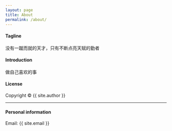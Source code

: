 ```yaml
---
layout: page
title: About
permalink: /about/
---
```


#### Tagline

没有一蹴而就的天才，只有不断点亮天赋的勤者

#### Introduction

做自己喜欢的事

#### License

Copyright&nbsp;&copy;&nbsp;{{ site.author }}

- - -

#### Personal information

Email: {{ site.email }}
